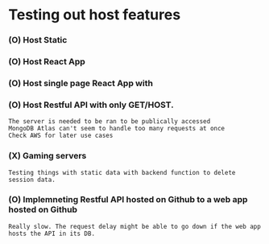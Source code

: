 # Testing out host features 

### (O) Host Static 
### (O) Host React App
### (O) Host single page React App with 
### (O) Host Restful API with only GET/HOST. 
    The server is needed to be ran to be publically accessed 
    MongoDB Atlas can't seem to handle too many requests at once 
    Check AWS for later use cases 
### (X) Gaming servers 
    Testing things with static data with backend function to delete session data.
### (O) Implemneting Restful API hosted on Github to a web app hosted on Github
    Really slow. The request delay might be able to go down if the web app hosts the API in its DB.
    
